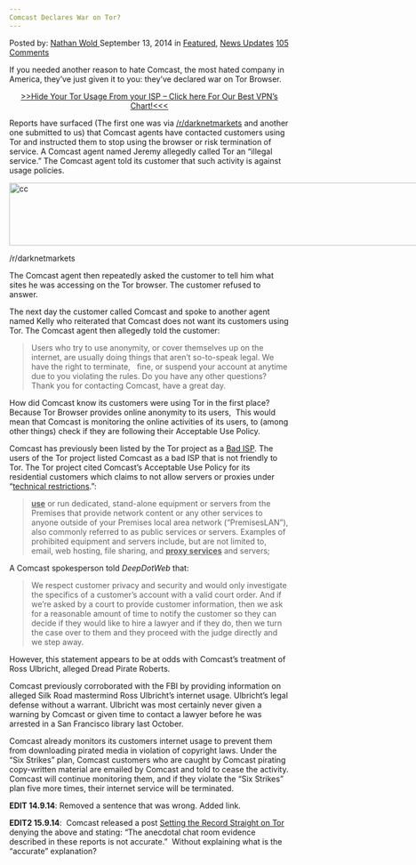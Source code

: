 ```yaml
---
Comcast Declares War on Tor?
---
```

<article class="post-listing post-7053 post type-post status-publish format-standard has-post-thumbnail hentry category-deepdot-news category-news-updates tag-comcast tag-declares tag-tor tag-war">
    <div class="post-inner">
    <p class="post-meta">
    <span>Posted by: <a href="https://www.deepdotweb.com/author/nathan/" title="">Nathan Wold </a></span>
    <span>September 13, 2014</span>
    <span>in <a href="https://www.deepdotweb.com/category/deepdot-news/" rel="category tag">Featured</a>, <a href="https://www.deepdotweb.com/category/news-updates/" rel="category tag">News Updates</a></span>
    <span><a href="https://www.deepdotweb.com/2014/09/13/comcast-declares-war-tor/#comments">105 Comments</a></span>
    </p>
    <div class="clear"></div>
    <div class="entry">
    <p>If you needed another reason to hate Comcast, the most hated company in America, they’ve just given it to you: they’ve declared war on Tor Browser.</p>
    <p style="text-align: center;"><a href="https://www.deepdotweb.com/vpn-comparison-chart/">&gt;&gt;Hide Your Tor Usage From your ISP &#8211; Click here For Our Best VPN&#8217;s Chart!&lt;&lt;&lt;</a></p>
    <p>Reports have surfaced (The first one was via <a href="http://www.reddit.com/r/DarkNetMarkets/comments/2g2e44/is_comcast_legally_allowed_to_do_this/" target="_blank">/r/darknetmarkets</a> and another one submitted to us) that Comcast agents have contacted customers using Tor and instructed them to stop using the browser or risk termination of service. A Comcast agent named Jeremy allegedly called Tor an “illegal service.” The Comcast agent told its customer that such activity is against usage policies.</p>
    <div id="attachment_7102" style="width: 855px" class="wp-caption aligncenter"><a href="http://www.deepdotweb.com/wp-content/uploads/2014/09/cc.png"><img class="wp-image-7102 size-full" src="https://www.deepdotweb.com/wp-content/uploads/2014/09/cc.png" alt="cc" width="845" height="113" srcset="https://www.deepdotweb.com/wp-content/uploads/2014/09/cc.png 845w, https://www.deepdotweb.com/wp-content/uploads/2014/09/cc-300x40.png 300w" sizes="(max-width: 845px) 100vw, 845px" /></a><p class="wp-caption-text">/r/darknetmarkets</p></div>
    <p>The Comcast agent then repeatedly asked the customer to tell him what sites he was accessing on the Tor browser. The customer refused to answer.</p>
    <p>The next day the customer called Comcast and spoke to another agent named Kelly who reiterated that Comcast does not want its customers using Tor. The Comcast agent then allegedly told the customer:</p>
    <blockquote><p>Users who try to use anonymity, or cover themselves up on the internet, are usually doing things that aren&#8217;t so-to-speak legal. We have the right to terminate,   fine, or suspend your account at anytime due to you violating the rules. Do you have any other questions? Thank you for contacting Comcast, have a great day.</p></blockquote>
    <p>How did Comcast know its customers were using Tor in the first place? Because Tor Browser provides online anonymity to its users,  This would mean that Comcast is monitoring the online activities of its users, to (among other things) check if they are following their Acceptable Use Policy.</p>
    <p>Comcast has previously been listed by the Tor project as a <a href="https://trac.torproject.org/projects/tor/wiki/doc/GoodBadISPs">Bad ISP</a>. The users of the Tor project listed Comcast as a bad ISP that is not friendly to Tor. The Tor project cited Comcast’s Acceptable Use Policy for its residential customers which claims to not allow servers or proxies under “<a href="http://www.comcast.com/Corporate/Customers/Policies/HighSpeedInternetAUP.html" target="_blank">technical restrictions</a>.&#8221;:</p>
    <blockquote><p><span style="text-decoration: underline;"><strong>use</strong></span> or run dedicated, stand-alone equipment or servers from the Premises that provide network content or any other services to anyone outside of your Premises local area network (“PremisesLAN”), also commonly referred to as public services or servers. Examples of prohibited equipment and servers include, but are not limited to, email, web hosting, file sharing, and <span style="text-decoration: underline;"><strong>proxy services</strong></span> and servers;</p></blockquote>
    <p>A Comcast spokesperson told <em>DeepDotWeb </em>that:</p>
    <blockquote><p>We respect customer privacy and security and would only investigate the specifics of a customer&#8217;s account with a valid court order. And if we&#8217;re asked by a court to provide customer information, then we ask for a reasonable amount of time to notify the customer so they can decide if they would like to hire a lawyer and if they do, then we turn the case over to them and they proceed with the judge directly and we step away.</p></blockquote>
    <p>However, this statement appears to be at odds with Comcast’s treatment of Ross Ulbricht, alleged Dread Pirate Roberts.</p>
    <p>Comcast previously corroborated with the FBI by providing information on alleged Silk Road mastermind Ross Ulbricht’s internet usage. Ulbricht’s legal defense without a warrant. Ulbricht was most certainly never given a warning by Comcast or given time to contact a lawyer before he was arrested in a San Francisco library last October.</p>
    <p>Comcast already monitors its customers internet usage to prevent them from downloading pirated media in violation of copyright laws. Under the “Six Strikes” plan, Comcast customers who are caught by Comcast pirating copy-written material are emailed by Comcast and told to cease the activity. Comcast will continue monitoring them, and if they violate the “Six Strikes” plan five more times, their internet service will be terminated.</p>
    <p><strong>EDIT 14.9.14</strong>: Removed a sentence that was wrong. Added link.</p>
    <p><strong>EDIT2 15.9.14</strong>:  Comcast released a post <a href="http://corporate.comcast.com/comcast-voices/setting-the-record-straight-on-tor" target="_blank">Setting the Record Straight on Tor</a> denying the above and stating: &#8220;The anecdotal chat room evidence described in these reports is not accurate.&#8221;  Without explaining what is the &#8220;accurate&#8221; explanation?</p>
    </div>
    <span style="display:none"><a href="https://www.deepdotweb.com/tag/comcast/" rel="tag">comcast</a> <a href="https://www.deepdotweb.com/tag/declares/" rel="tag">declares</a> <a href="https://www.deepdotweb.com/tag/tor/" rel="tag">tor</a> <a href="https://www.deepdotweb.com/tag/war/" rel="tag">war</a></span> <span style="display:none" class="updated">2014-09-13</span>
    <div style="display:none" class="vcard author" itemprop="author" itemscope itemtype="http://schema.org/Person"><strong class="fn" itemprop="name"><a href="https://www.deepdotweb.com/author/nathan/" title="Posts by Nathan Wold" rel="author">Nathan Wold</a></strong></div>
    </div>
</article>

